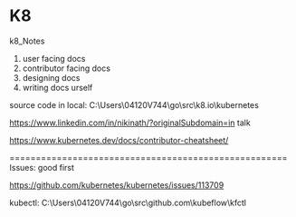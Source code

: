 # K8
k8_Notes

1. user facing docs
2. contributor facing docs
3. designing docs
4. writing docs urself


source code in local:
C:\Users\04120V744\go\src\k8.io\kubernetes

https://www.linkedin.com/in/nikinath/?originalSubdomain=in talk


https://www.kubernetes.dev/docs/contributor-cheatsheet/


=====================================================
Issues: good first

https://github.com/kubernetes/kubernetes/issues/113709
>>>>>>>>>>>>>>>>>>>

kubectl:
C:\Users\04120V744\go\src\github.com\kubeflow\kfctl
